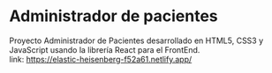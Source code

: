# Administrador de pacientes
Proyecto Administrador de Pacientes desarrollado en HTML5, CSS3 y JavaScript usando la librería React para el FrontEnd.     
link: https://elastic-heisenberg-f52a61.netlify.app/
